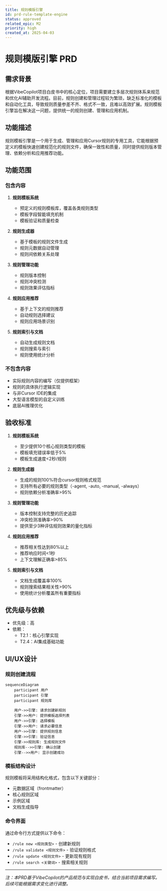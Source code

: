 ```yaml
---
title: 规则模版引擎
id: prd-rule-template-engine
status: approved
related_epic: M2
priority: high
created_at: 2025-04-03
---
```


# 规则模版引擎 PRD

## 需求背景

根据VibeCopilot项目白皮书中的核心定位，项目需要建立多层次规则体系来规范和优化AI辅助开发流程。目前，规则创建和管理过程较为繁琐，缺乏标准化的模板和自动化工具，导致规则质量参差不齐、格式不一致，且难以高效扩展。规则模板引擎旨在解决这一问题，提供统一的规则创建、管理和应用机制。

## 功能描述

规则模板引擎是一个用于生成、管理和应用Cursor规则的专用工具，它能根据预定义的模板快速创建规范化的规则文件，确保一致性和质量，同时提供规则版本管理、依赖分析和应用推荐功能。

## 功能范围

### 包含内容

1. **规则模板系统**
   - 预定义的规则模板库，覆盖各类规则类型
   - 模板字段智能填充机制
   - 模板验证和质量检查

2. **规则生成器**
   - 基于模板的规则文件生成
   - 规则元数据自动管理
   - 规则间依赖关系处理

3. **规则管理功能**
   - 规则版本控制
   - 规则冲突检测
   - 规则效果评估指标

4. **规则应用推荐**
   - 基于上下文的规则推荐
   - 自动规则选择建议
   - 规则应用场景识别

5. **规则索引与文档**
   - 自动生成规则文档
   - 规则搜索与索引
   - 规则使用统计分析

### 不包含内容

- 实际规则内容的编写（仅提供框架）
- 规则的具体执行逻辑实现
- 与非Cursor IDE的集成
- 大型语言模型的自定义训练
- 底层AI推理优化

## 验收标准

1. **规则模板系统**
   - 至少提供10个核心规则类型的模板
   - 模板填充错误率低于5%
   - 模板生成速度<2秒/规则

2. **规则生成器**
   - 生成的规则100%符合cursor规则格式规范
   - 支持所有必要的规则类型（-agent, -auto, -manual, -always）
   - 规则依赖分析准确率>95%

3. **规则管理功能**
   - 版本控制支持完整的历史追踪
   - 冲突检测准确率>90%
   - 提供至少3种评估规则效果的量化指标

4. **规则应用推荐**
   - 推荐相关性达到80%以上
   - 推荐响应时间<1秒
   - 上下文理解正确率>85%

5. **规则索引与文档**
   - 文档生成覆盖率100%
   - 规则搜索结果相关性>90%
   - 使用统计分析覆盖所有重要指标

## 优先级与依赖

- 优先级：高
- 依赖：
  - T2.1：核心引擎实现
  - T2.4：AI集成基础功能

## UI/UX设计

### 规则创建流程

```mermaid
sequenceDiagram
    participant 用户
    participant 引擎
    participant 规则库

    用户->>引擎: 请求创建新规则
    引擎->>用户: 提供模板选择列表
    用户->>引擎: 选择模板
    引擎->>用户: 请求必要信息
    用户->>引擎: 提供规则信息
    引擎->>引擎: 验证信息
    引擎->>规则库: 生成规则文件
    规则库-->>引擎: 确认创建
    引擎-->>用户: 显示创建成功
```

### 模板结构设计

规则模板将采用结构化格式，包含以下关键部分：

- 元数据区域（frontmatter）
- 核心规则区域
- 示例区域
- 文档生成指导

### 命令界面

通过命令行方式提供以下命令：

- `/rule new <规则类型>` - 创建新规则
- `/rule validate <规则文件>` - 验证规则格式
- `/rule update <规则文件>` - 更新现有规则
- `/rule search <关键词>` - 搜索相关规则

---

*注：本PRD基于VibeCopilot的产品规范与实现白皮书，结合当前项目需求编写。后续可能根据需求变化进行调整。*
